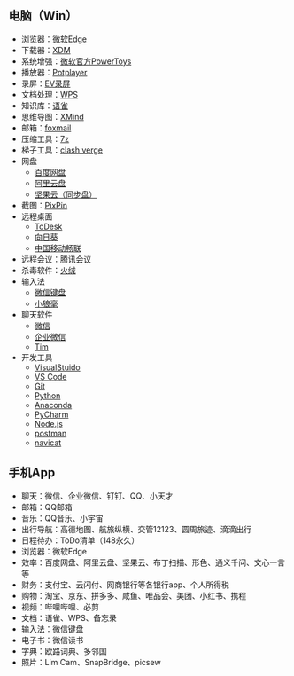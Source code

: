 ## 电脑（Win）
- 浏览器：[微软Edge](https://www.microsoft.com/zh-cn/edge?r=1)
- 下载器：[XDM](https://xtremedownloadmanager.com/)
- 系统增强：[微软官方PowerToys](https://docs.microsoft.com/zh-cn/windows/powertoys/install)
- 播放器：[Potplayer](https://daumpotplayer.com/download/)
- 录屏：[EV录屏](https://www.ieway.cn/evcapture.html)
- 文档处理：[WPS](https://www.wps.cn/)
- 知识库：[语雀](https://www.yuque.com/dashboard)
- 思维导图：[XMind](https://www.xmind.cn/)
- 邮箱：[foxmail](https://www.foxmail.com/)
- 压缩工具：[7z](https://www.7-zip.org/)
- 梯子工具：[clash verge](https://clashverge.net/tutorial/)
- 网盘
    - [百度网盘](https://pan.baidu.com/)
    - [阿里云盘](https://www.aliyundrive.com/)
    - [坚果云（同步盘）](https://www.jianguoyun.com/)
- 截图：[PixPin](https://pixpinapp.com/)
- 远程桌面
    - [ToDesk](https://www.todesk.com/)
    - [向日葵](https://sunlogin.oray.com/product/feat)
    - [中国移动畅联](https://fcns.komect.com/)
- 远程会议：[腾讯会议](https://meeting.tencent.com/) 
- 杀毒软件：[火绒](https://huorong.cn/)
- 输入法
    - [微信键盘](https://z.weixin.qq.com/)
    - [小狼毫](https://rime.im/download/)
- 聊天软件
    - [微信](https://weixin.qq.com/) 
    - [企业微信](https://work.weixin.qq.com/)
    - [Tim](https://office.qq.com/)
- 开发工具
    - [VisualStuido](https://visualstudio.microsoft.com/zh-hans/) 
    - [VS Code](https://code.visualstudio.com/) 
    - [Git](https://git-scm.com/) 
    - [Python ](https://www.python.org/downloads/) 
    - [Anaconda ](https://www.anaconda.com/) 
    - [PyCharm ](https://www.jetbrains.com/pycharm/) 
    - [Node.js](https://nodejs.org/en/) 
    - [postman ](https://www.postman.com/) 
    - [navicat ](https://www.navicat.com.cn/download/navicat-premium-lite) 

## 手机App
- 聊天：微信、企业微信、钉钉、QQ、小天才
- 邮箱：QQ邮箱
- 音乐：QQ音乐、小宇宙
- 出行导航：高德地图、航旅纵横、交管12123、圆周旅迹、滴滴出行
- 日程待办：ToDo清单（148永久）
- 浏览器：微软Edge
- 效率：百度网盘、阿里云盘、坚果云、布丁扫描、形色、通义千问、文心一言等
- 财务：支付宝、云闪付、网商银行等各银行app、个人所得税
- 购物：淘宝、京东、拼多多、咸鱼、唯品会、美团、小红书、携程
- 视频：哔哩哔哩、必剪
- 文档：语雀、WPS、备忘录
- 输入法：微信键盘
- 电子书：微信读书
- 字典：欧路词典、多邻国
- 照片：Lim Cam、SnapBridge、picsew

<!-- ##{"timestamp":1633687200}## -->